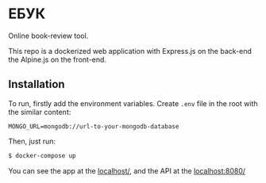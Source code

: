 # ЕБУК

Online book-review tool.

This repo is a dockerized web application with Express.js on the back-end the Alpine.js on the front-end.

## Installation

To run, firstly add the environment variables. Create `.env` file in the root with the similar content:

```
MONGO_URL=mongodb://url-to-your-mongodb-database
```

Then, just run:

```bash
$ docker-compose up
```

You can see the app at the [localhost/](http://localhost/), and the API at the [localhost:8080/](http://localhost:8080/)